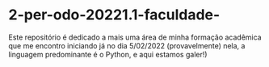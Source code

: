 # 2-per-odo-20221.1-faculdade-
Este repositório é dedicado a mais uma área de minha formação acadêmica que me encontro iniciando já no dia 5/02/2022 (provavelmente) nela, a linguagem predominante é o Python, e aqui estamos galer!)
